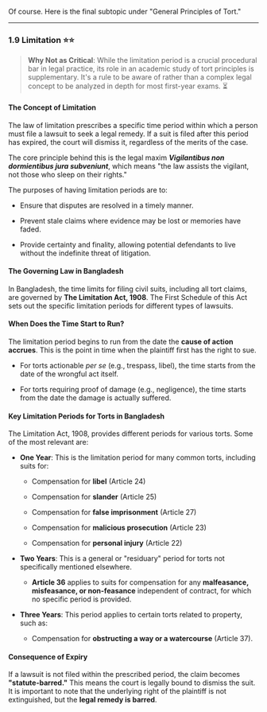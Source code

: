 Of course. Here is the final subtopic under "General Principles of Tort."

---

### 1.9 Limitation ⭐⭐

> **Why Not as Critical**: While the limitation period is a crucial procedural bar in legal practice, its role in an academic study of tort principles is supplementary. It's a rule to be aware of rather than a complex legal concept to be analyzed in depth for most first-year exams. ⏳

#### The Concept of Limitation

The law of limitation prescribes a specific time period within which a person must file a lawsuit to seek a legal remedy. If a suit is filed after this period has expired, the court will dismiss it, regardless of the merits of the case.

The core principle behind this is the legal maxim **_Vigilantibus non dormientibus jura subveniunt_**, which means "the law assists the vigilant, not those who sleep on their rights."

The purposes of having limitation periods are to:

- Ensure that disputes are resolved in a timely manner.
    
- Prevent stale claims where evidence may be lost or memories have faded.
    
- Provide certainty and finality, allowing potential defendants to live without the indefinite threat of litigation.
    

#### The Governing Law in Bangladesh

In Bangladesh, the time limits for filing civil suits, including all tort claims, are governed by **The Limitation Act, 1908**. The First Schedule of this Act sets out the specific limitation periods for different types of lawsuits.

#### When Does the Time Start to Run?

The limitation period begins to run from the date the **cause of action accrues**. This is the point in time when the plaintiff first has the right to sue.

- For torts actionable _per se_ (e.g., trespass, libel), the time starts from the date of the wrongful act itself.
    
- For torts requiring proof of damage (e.g., negligence), the time starts from the date the damage is actually suffered.
    

#### Key Limitation Periods for Torts in Bangladesh

The Limitation Act, 1908, provides different periods for various torts. Some of the most relevant are:

- **One Year**: This is the limitation period for many common torts, including suits for:
    
    - Compensation for **libel** (Article 24)
        
    - Compensation for **slander** (Article 25)
        
    - Compensation for **false imprisonment** (Article 27)
        
    - Compensation for **malicious prosecution** (Article 23)
        
    - Compensation for **personal injury** (Article 22)
        
- **Two Years**: This is a general or "residuary" period for torts not specifically mentioned elsewhere.
    
    - **Article 36** applies to suits for compensation for any **malfeasance, misfeasance, or non-feasance** independent of contract, for which no specific period is provided.
        
- **Three Years**: This period applies to certain torts related to property, such as:
    
    - Compensation for **obstructing a way or a watercourse** (Article 37).
        

#### Consequence of Expiry

If a lawsuit is not filed within the prescribed period, the claim becomes **"statute-barred."** This means the court is legally bound to dismiss the suit. It is important to note that the underlying right of the plaintiff is not extinguished, but the **legal remedy is barred**.